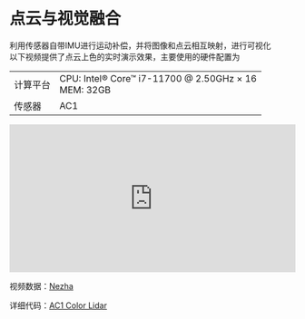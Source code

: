 # 点云与视觉融合  
利用传感器自带IMU进行运动补偿，并将图像和点云相互映射，进行可视化  
以下视频提供了点云上色的实时演示效果，主要使用的硬件配置为

<div class="wy-table-responsive">
    <table class="docutils align-default">
        <tbody>
            <tr class="row-even">
                <td>计算平台</td>
                <td>CPU: Intel® Core™ i7-11700 @ 2.50GHz × 16 <br> MEM: 32GB </td>
            </tr>
            <tr class="row-odd">
                <td>传感器</td>
                <td>AC1</td>
            </tr>
        </tbody>
    </table>
</div>  

<iframe width="100%" height="261" src="https://cdn.robosense.cn/AC1postprocess_nezha.mp4" frameborder="0" allowfullscreen></iframe>  

视频数据：[Nezha](https://cdn.robosense.cn/AC1nezha.tar.gz)   

详细代码：[AC1 Color Lidar](http://gitlab.robosense.cn/super_sensor_sdk/ros2_sdk/postprocess) 